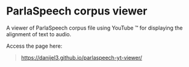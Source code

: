 # ParlaSpeech corpus viewer 

A viewer of ParlaSpeech corpus file using YouTube :tm:  for displaying the alignment of text to audio.

Access the page here: 

> https://danijel3.github.io/parlaspeech-yt-viewer/

